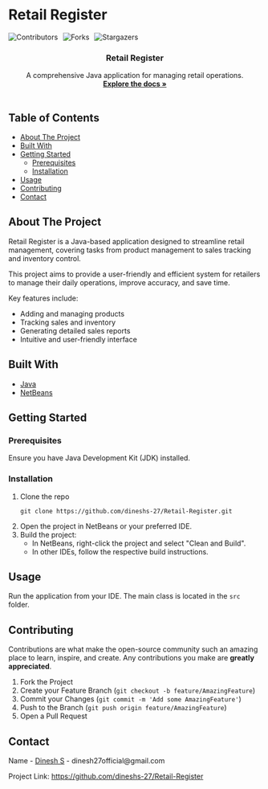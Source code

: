 <!DOCTYPE html>
<html lang="en">
<head>
    <meta charset="UTF-8">
    <meta name="viewport" content="width=device-width, initial-scale=1.0">
</head>
<body>

<h1>Retail Register</h1>

<p style="display: flex; gap: 10px;">
<img src="https://img.shields.io/github/contributors/dineshs-27/Retail-Register?style=for-the-badge" alt="Contributors">
<img src="https://img.shields.io/github/forks/dineshs-27/Retail-Register?style=for-the-badge" alt="Forks">
<img src="https://img.shields.io/github/stars/dineshs-27/Retail-Register?style=for-the-badge" alt="Stargazers">
</p>

<h3 align="center">Retail Register</h3>

<p align="center">
  A comprehensive Java application for managing retail operations.
  <br />
  <a href="https://github.com/dineshs-27/Retail-Register"><strong>Explore the docs »</strong></a>
  <br />
  <br />
</p>

<h2>Table of Contents</h2>
<ul>
    <li><a href="#about-the-project">About The Project</a></li>
    <li><a href="#built-with">Built With</a></li>
    <li><a href="#getting-started">Getting Started</a>
        <ul>
            <li><a href="#prerequisites">Prerequisites</a></li>
            <li><a href="#installation">Installation</a></li>
        </ul>
    </li>
    <li><a href="#usage">Usage</a></li>
    <li><a href="#contributing">Contributing</a></li>
    <li><a href="#contact">Contact</a></li>
</ul>

<h2 id="about-the-project">About The Project</h2>
    <p>Retail Register is a Java-based application designed to streamline retail management, covering tasks from product management to sales tracking and inventory control.</p>
    <p>This project aims to provide a user-friendly and efficient system for retailers to manage their daily operations, improve accuracy, and save time.</p>
    <p>Key features include:</p>
    <ul>
        <li>Adding and managing products</li>
        <li>Tracking sales and inventory</li>
        <li>Generating detailed sales reports</li>
        <li>Intuitive and user-friendly interface</li>
    </ul>

<h2 id="built-with">Built With</h2>
<ul>
    <li><a href="https://www.oracle.com/java/">Java</a></li>
    <li><a href="https://netbeans.apache.org/">NetBeans</a></li>
</ul>

<h2 id="getting-started">Getting Started</h2>

<h3 id="prerequisites">Prerequisites</h3>
<p>Ensure you have Java Development Kit (JDK) installed.</p>

<h3 id="installation">Installation</h3>
<ol>
    <li>Clone the repo
        <pre><code>git clone https://github.com/dineshs-27/Retail-Register.git</code></pre>
    </li>
    <li>Open the project in NetBeans or your preferred IDE.</li>
    <li>Build the project:
        <ul>
            <li>In NetBeans, right-click the project and select "Clean and Build".</li>
            <li>In other IDEs, follow the respective build instructions.</li>
        </ul>
    </li>
</ol>

<h2 id="usage">Usage</h2>
<p>Run the application from your IDE. The main class is located in the <code>src</code> folder.</p>

<h2 id="contributing">Contributing</h2>
<p>Contributions are what make the open-source community such an amazing place to learn, inspire, and create. Any contributions you make are <strong>greatly appreciated</strong>.</p>
<ol>
    <li>Fork the Project</li>
    <li>Create your Feature Branch (<code>git checkout -b feature/AmazingFeature</code>)</li>
    <li>Commit your Changes (<code>git commit -m 'Add some AmazingFeature'</code>)</li>
    <li>Push to the Branch (<code>git push origin feature/AmazingFeature</code>)</li>
    <li>Open a Pull Request</li>
</ol>

<h2 id="contact">Contact</h2>
<p>Name - <a href="https://www.linkedin.com/in/dinesh-s-270204d/">Dinesh S</a> - dinesh27official@gmail.com</p>
<p>Project Link: <a href="https://github.com/dineshs-27/Retail-Register">https://github.com/dineshs-27/Retail-Register</a></p>


</body>
</html>
